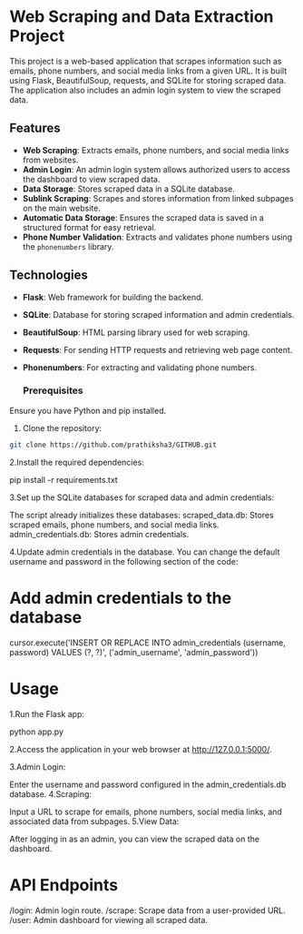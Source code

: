 # Web Scraping and Data Extraction Project

This project is a web-based application that scrapes information such as emails, phone numbers, and social media links from a given URL. It is built using Flask, BeautifulSoup, requests, and SQLite for storing scraped data. The application also includes an admin login system to view the scraped data.

## Features

- **Web Scraping**: Extracts emails, phone numbers, and social media links from websites.
- **Admin Login**: An admin login system allows authorized users to access the dashboard to view scraped data.
- **Data Storage**: Stores scraped data in a SQLite database.
- **Sublink Scraping**: Scrapes and stores information from linked subpages on the main website.
- **Automatic Data Storage**: Ensures the scraped data is saved in a structured format for easy retrieval.
- **Phone Number Validation**: Extracts and validates phone numbers using the `phonenumbers` library.

## Technologies

- **Flask**: Web framework for building the backend.
- **SQLite**: Database for storing scraped information and admin credentials.
- **BeautifulSoup**: HTML parsing library used for web scraping.
- **Requests**: For sending HTTP requests and retrieving web page content.
- **Phonenumbers**: For extracting and validating phone numbers.

  ### Prerequisites

Ensure you have Python and pip installed.

1. Clone the repository:

```bash
git clone https://github.com/prathiksha3/GITHUB.git
```
2.Install the required dependencies:

pip install -r requirements.txt

3.Set up the SQLite databases for scraped data and admin credentials:

The script already initializes these databases:
scraped_data.db: Stores scraped emails, phone numbers, and social media links.
admin_credentials.db: Stores admin credentials.

4.Update admin credentials in the database. You can change the default username and password in the following section of the code:

# Add admin credentials to the database
cursor.execute('INSERT OR REPLACE INTO admin_credentials (username, password) VALUES (?, ?)', ('admin_username', 'admin_password'))

# Usage

1.Run the Flask app:

python app.py

2.Access the application in your web browser at http://127.0.0.1:5000/.

3.Admin Login:

Enter the username and password configured in the admin_credentials.db database.
4.Scraping:

Input a URL to scrape for emails, phone numbers, social media links, and associated data from subpages.
5.View Data:

After logging in as an admin, you can view the scraped data on the dashboard.

# API Endpoints
/login: Admin login route.
/scrape: Scrape data from a user-provided URL.
/user: Admin dashboard for viewing all scraped data.
